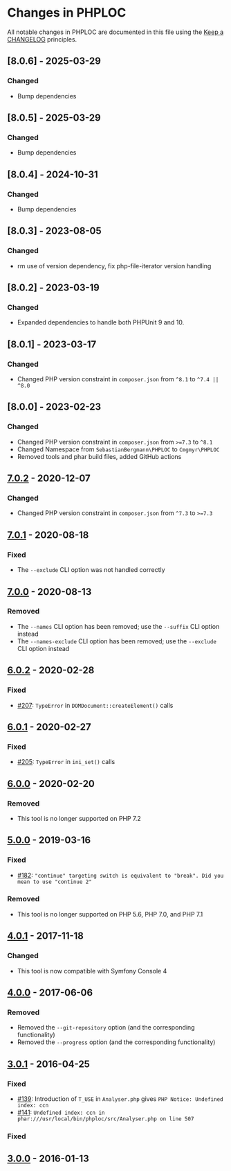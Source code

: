 # Changes in PHPLOC

All notable changes in PHPLOC are documented in this file using the [Keep a CHANGELOG](http://keepachangelog.com/) principles.

## [8.0.6] - 2025-03-29

### Changed

* Bump dependencies

## [8.0.5] - 2025-03-29

### Changed

* Bump dependencies

## [8.0.4] - 2024-10-31

### Changed

* Bump dependencies

## [8.0.3] - 2023-08-05

### Changed

* rm use of version dependency, fix php-file-iterator version handling

## [8.0.2] - 2023-03-19

### Changed

* Expanded dependencies to handle both PHPUnit 9 and 10.

## [8.0.1] - 2023-03-17

### Changed

* Changed PHP version constraint in `composer.json` from `^8.1` to `^7.4 || ^8.0`

## [8.0.0] - 2023-02-23

### Changed

* Changed PHP version constraint in `composer.json` from `>=7.3` to `^8.1`
* Changed Namespace from `SebastianBergmann\PHPLOC` to `Cmgmyr\PHPLOC`
* Removed tools and phar build files, added GitHub actions

## [7.0.2] - 2020-12-07

### Changed

* Changed PHP version constraint in `composer.json` from `^7.3` to `>=7.3`

## [7.0.1] - 2020-08-18

### Fixed

* The `--exclude` CLI option was not handled correctly

## [7.0.0] - 2020-08-13

### Removed

* The `--names` CLI option has been removed; use the `--suffix` CLI option instead
* The `--names-exclude` CLI option has been removed; use the `--exclude` CLI option instead

## [6.0.2] - 2020-02-28

### Fixed

* [#207](https://github.com/sebastianbergmann/phploc/issues/207): `TypeError` in `DOMDocument::createElement()` calls

## [6.0.1] - 2020-02-27

### Fixed

* [#205](https://github.com/sebastianbergmann/phploc/pull/205): `TypeError` in `ini_set()` calls

## [6.0.0] - 2020-02-20

### Removed

* This tool is no longer supported on PHP 7.2

## [5.0.0] - 2019-03-16

### Fixed

* [#182](https://github.com/sebastianbergmann/phploc/pull/182): `"continue" targeting switch is equivalent to "break". Did you mean to use "continue 2"`

### Removed

* This tool is no longer supported on PHP 5.6, PHP 7.0, and PHP 7.1

## [4.0.1] - 2017-11-18

### Changed

* This tool is now compatible with Symfony Console 4

## [4.0.0] - 2017-06-06

### Removed

* Removed the `--git-repository` option (and the corresponding functionality)
* Removed the `--progress` option (and the corresponding functionality)

## [3.0.1] - 2016-04-25

### Fixed

* [#139](https://github.com/sebastianbergmann/phploc/issues/139): Introduction of `T_USE` in `Analyser.php` gives `PHP Notice: Undefined index: ccn`
* [#141](https://github.com/sebastianbergmann/phploc/issues/141): `Undefined index: ccn in phar:///usr/local/bin/phploc/src/Analyser.php on line 507`

### Fixed

## [3.0.0] - 2016-01-13

[7.0.2]: https://github.com/sebastianbergmann/phploc/compare/7.0.1...7.0.2
[7.0.1]: https://github.com/sebastianbergmann/phploc/compare/7.0.0...7.0.1
[7.0.0]: https://github.com/sebastianbergmann/phploc/compare/6.0.2...7.0.0
[6.0.2]: https://github.com/sebastianbergmann/phploc/compare/6.0.1...6.0.2
[6.0.1]: https://github.com/sebastianbergmann/phploc/compare/6.0.0...6.0.1
[6.0.0]: https://github.com/sebastianbergmann/phploc/compare/5.0.0...6.0.0
[5.0.0]: https://github.com/sebastianbergmann/phploc/compare/4.0.1...5.0.0
[4.0.1]: https://github.com/sebastianbergmann/phploc/compare/4.0.0...4.0.1
[4.0.0]: https://github.com/sebastianbergmann/phploc/compare/3.0...4.0.0
[3.0.1]: https://github.com/sebastianbergmann/phploc/compare/3.0.0...3.0.1
[3.0.0]: https://github.com/sebastianbergmann/phploc/compare/2.1.5...3.0.0

